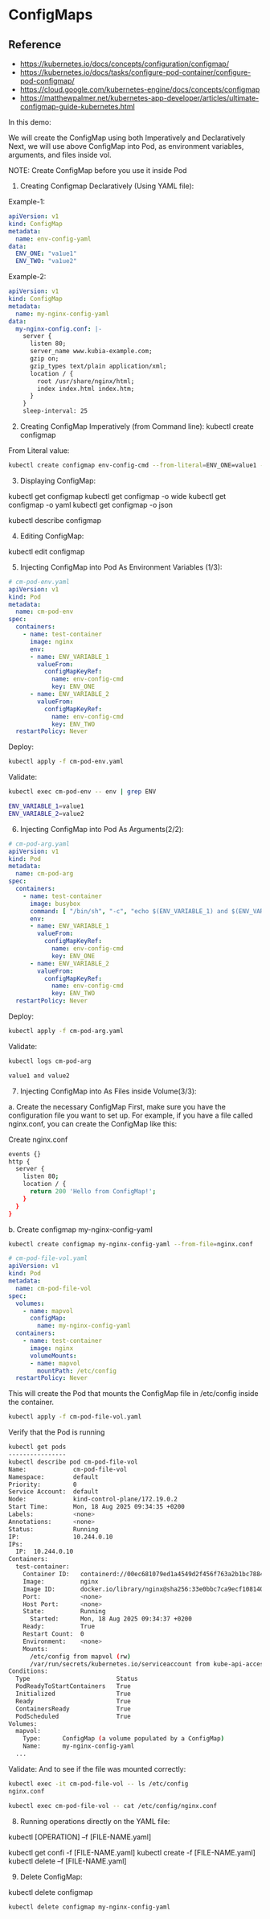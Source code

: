 # ConfigMaps

## Reference

* https://kubernetes.io/docs/concepts/configuration/configmap/
* https://kubernetes.io/docs/tasks/configure-pod-container/configure-pod-configmap/
* https://cloud.google.com/kubernetes-engine/docs/concepts/configmap
* https://matthewpalmer.net/kubernetes-app-developer/articles/ultimate-configmap-guide-kubernetes.html

In this demo:

We will create the ConfigMap using both Imperatively and Declaratively
Next, we will use above ConfigMap into Pod, as environment variables, arguments, and files inside vol.

NOTE: Create ConfigMap before you use it inside Pod

1. Creating Configmap Declaratively (Using YAML file):

Example-1:

```yaml
apiVersion: v1
kind: ConfigMap
metadata:
  name: env-config-yaml
data:
  ENV_ONE: "va1ue1" 
  ENV_TWO: "va1ue2"
```

Example-2:

```yaml
apiVersion: v1
kind: ConfigMap
metadata:
  name: my-nginx-config-yaml
data:
  my-nginx-config.conf: |-
    server {
      listen 80;
      server_name www.kubia-example.com;
      gzip on;
      gzip_types text/plain application/xml;
      location / {
        root /usr/share/nginx/html;
        index index.html index.htm;
      }
    }
    sleep-interval: 25
```

2. Creating ConfigMap Imperatively (from Command line):
kubectl create configmap <NAME> <SOURCE>

From Literal value:

```bash
kubectl create configmap env-config-cmd --from-literal=ENV_ONE=value1 --from-literal=ENV_TWO=value2
```

3. Displaying ConfigMap:

kubectl get configmap <NAME>
kubectl get configmap <NAME> -o wide
kubectl get configmap <NAME> -o yaml
kubectl get configmap <NAME> -o json

kubectl describe configmap <NAME>

4. Editing ConfigMap:

kubectl edit configmap <NAME>

5. Injecting ConfigMap into Pod As Environment Variables (1/3):

```yaml
# cm-pod-env.yaml
apiVersion: v1
kind: Pod
metadata:
  name: cm-pod-env
spec:
  containers:
    - name: test-container
      image: nginx
      env:
      - name: ENV_VARIABLE_1
        valueFrom:
          configMapKeyRef:
            name: env-config-cmd
            key: ENV_ONE
      - name: ENV_VARIABLE_2
        valueFrom:
          configMapKeyRef:
            name: env-config-cmd
            key: ENV_TWO
  restartPolicy: Never
```

Deploy:

```bash
kubectl apply -f cm-pod-env.yaml
```

Validate:

```bash
kubectl exec cm-pod-env -- env | grep ENV

ENV_VARIABLE_1=value1
ENV_VARIABLE_2=value2

```
6. Injecting ConfigMap into Pod As Arguments(2/2):

```yaml
# cm-pod-arg.yaml
apiVersion: v1
kind: Pod
metadata:
  name: cm-pod-arg
spec:
  containers:
    - name: test-container
      image: busybox
      command: [ "/bin/sh", "-c", "echo $(ENV_VARIABLE_1) and $(ENV_VARIABLE_2)" ]
      env:
      - name: ENV_VARIABLE_1
        valueFrom:
          configMapKeyRef:
            name: env-config-cmd
            key: ENV_ONE
      - name: ENV_VARIABLE_2
        valueFrom:
          configMapKeyRef:
            name: env-config-cmd
            key: ENV_TWO
  restartPolicy: Never
```

Deploy:

```bash
kubectl apply -f cm-pod-arg.yaml
```

Validate:

```bash
kubectl logs cm-pod-arg

value1 and value2
```

7. Injecting ConfigMap into As Files inside Volume(3/3):

a. Create the necessary ConfigMap
First, make sure you have the configuration file you want to set up. For example, if you have a file called nginx.conf, you can create the ConfigMap like this:

Create nginx.conf

```bash
events {}
http {
  server {
    listen 80;
    location / {
      return 200 'Hello from ConfigMap!';
    }
  }
}
```

b. Create configmap my-nginx-config-yaml

``` bash
kubectl create configmap my-nginx-config-yaml --from-file=nginx.conf
```

```yaml
# cm-pod-file-vol.yaml
apiVersion: v1
kind: Pod
metadata:
  name: cm-pod-file-vol
spec:
  volumes:
    - name: mapvol
      configMap:
        name: my-nginx-config-yaml
  containers:
    - name: test-container
      image: nginx
      volumeMounts:
      - name: mapvol
        mountPath: /etc/config
  restartPolicy: Never
```

This will create the Pod that mounts the ConfigMap file in /etc/config inside the container.

```bash
kubectl apply -f cm-pod-file-vol.yaml
```

Verify that the Pod is running

```bash
kubectl get pods
----------------
kubectl describe pod cm-pod-file-vol 
Name:             cm-pod-file-vol
Namespace:        default
Priority:         0
Service Account:  default
Node:             kind-control-plane/172.19.0.2
Start Time:       Mon, 18 Aug 2025 09:34:35 +0200
Labels:           <none>
Annotations:      <none>
Status:           Running
IP:               10.244.0.10
IPs:
  IP:  10.244.0.10
Containers:
  test-container:
    Container ID:   containerd://00ec681079ed1a4549d2f456f763a2b1bc7884d2688752aee08b7a3b2befeb6b
    Image:          nginx
    Image ID:       docker.io/library/nginx@sha256:33e0bbc7ca9ecf108140af6288c7c9d1ecc77548cbfd3952fd8466a75edefe57
    Port:           <none>
    Host Port:      <none>
    State:          Running
      Started:      Mon, 18 Aug 2025 09:34:37 +0200
    Ready:          True
    Restart Count:  0
    Environment:    <none>
    Mounts:
      /etc/config from mapvol (rw)
      /var/run/secrets/kubernetes.io/serviceaccount from kube-api-access-zjws4 (ro)
Conditions:
  Type                        Status
  PodReadyToStartContainers   True 
  Initialized                 True 
  Ready                       True 
  ContainersReady             True 
  PodScheduled                True 
Volumes:
  mapvol:
    Type:      ConfigMap (a volume populated by a ConfigMap)
    Name:      my-nginx-config-yaml
  ...
```

Validate:
And to see if the file was mounted correctly:

```bash
kubectl exec -it cm-pod-file-vol -- ls /etc/config
nginx.conf
```

```bash
kubectl exec cm-pod-file-vol -- cat /etc/config/nginx.conf
```

8. Running operations directly on the YAML file:

kubectl [OPERATION] –f [FILE-NAME.yaml]

kubectl get confi -f [FILE-NAME.yaml]
kubectl create -f [FILE-NAME.yaml]
kubectl delete –f [FILE-NAME.yaml]

9. Delete ConfigMap:

kubectl delete configmap <NAME>

```bash
kubectl delete configmap my-nginx-config-yaml
```